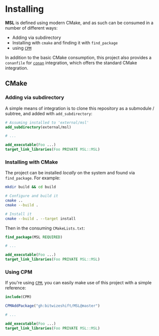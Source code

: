 # Installing

**MSL** is defined using modern CMake, and as such can be consumed in a number
of different ways:

* Adding via subdirectory
* Installing with `cmake` and finding it with `find_package`
* using [`CPM`][CPM]

In addition to the basic CMake consumption, this project also provides a
`conanfile` for [`conan`][conan] integration, which offers the standard CMake
integration.

## CMake

### Adding via subdirectory

A simple means of integration is to clone this repository as a
submodule / subtree, and added with `add_subdirectory`:

```cmake
# Assuming installed to 'external/msl'
add_subdirectory(external/msl)

# ...

add_executable(Foo ...)
target_link_libraries(Foo PRIVATE MSL::MSL)
```

### Installing with CMake

The project can be installed *locally* on the system and found via
`find_package`. For example:

```bash
mkdir build && cd build

# Configure and build it
cmake ..
cmake --build .

# Install it
cmake --build . --target install
```

Then in the consuming `CMakeLists.txt`:

```cmake
find_package(MSL REQUIRED)

# ...

add_executable(Foo ...)
target_link_libraries(Foo PRIVATE MSL::MSL)
```

### Using CPM

If you're using [`CPM`][CPM], you can easily make use of this project with a
simple reference:

```cmake
include(CPM)

CPMAddPackage("gh:bitwizeshift/MSL@master")

# ...

add_executable(Foo ...)
target_link_libraries(Foo PRIVATE MSL::MSL)
```

<!-- ----------------------------------------------------------------------- -->

[CPM]: https://github.com/cpm-cmake/CPM.cmake
[conan]: https://conan.io
